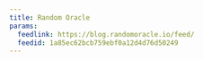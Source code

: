 ```yaml
---
title: Random Oracle
params:
  feedlink: https://blog.randomoracle.io/feed/
  feedid: 1a85ec62bcb759ebf0a12d4d76d50249
---
```

